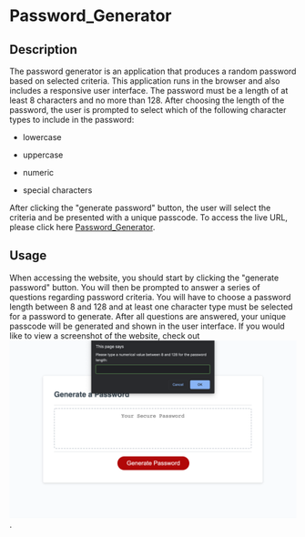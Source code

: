 # Password_Generator

## Description

The password generator is an application that produces a random password based on selected criteria. This application runs in the browser and also includes a responsive user interface. The password must be a length of at least 8 characters and no more than 128. After choosing the length of the password, the user is prompted to select which of the following character types to include in the password:

* lowercase

* uppercase

* numeric 

* special characters

After clicking the "generate password" button, the user will select the criteria and be presented with a unique passcode. To access the live URL, please click here [Password_Generator](https://alexhstrickland.github.io/Password_Generator/).

## Usage

When accessing the website, you should start by clicking the "generate password" button. You will then be prompted to answer a series of questions regarding password criteria. You will have to choose a password length between 8 and 128 and at least one character type must be selected for a password to generate. After all questions are answered, your unique passcode will be generated and shown in the user interface. If you would like to view a screenshot of the website, check out ![Website Screenshot](assets/images/website_screenshot.jpg).